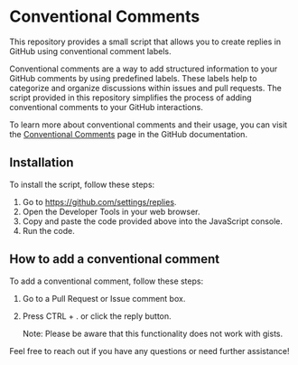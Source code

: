 # Conventional Comments

This repository provides a small script that allows you to create replies in GitHub using conventional comment labels.

Conventional comments are a way to add structured information to your GitHub comments by using predefined labels. These labels help to categorize and organize discussions within issues and pull requests. The script provided in this repository simplifies the process of adding conventional comments to your GitHub interactions.

To learn more about conventional comments and their usage, you can visit the [Conventional Comments](https://github.com/github/docs/issues/2102) page in the GitHub documentation.

## Installation

To install the script, follow these steps:

1. Go to https://github.com/settings/replies.
2. Open the Developer Tools in your web browser.
3. Copy and paste the code provided above into the JavaScript console.
4. Run the code.

## How to add a conventional comment

To add a conventional comment, follow these steps:

1. Go to a Pull Request or Issue comment box.
2. Press CTRL + . or click the reply button.
   
   Note: Please be aware that this functionality does not work with gists.

Feel free to reach out if you have any questions or need further assistance!
